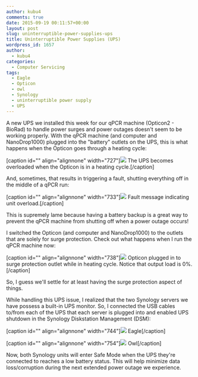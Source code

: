 ```yaml
---
author: kubu4
comments: true
date: 2015-09-19 00:11:57+00:00
layout: post
slug: uninterruptible-power-supplies-ups
title: Uninterruptible Power Supplies (UPS)
wordpress_id: 1657
author:
  - kubu4
categories:
  - Computer Servicing
tags:
  - Eagle
  - Opticon
  - owl
  - Synology
  - uninterruptible power supply
  - UPS
---
```


A new UPS we installed this week for our qPCR machine (Opticon2 - BioRad) to handle power surges and power outages doesn't seem to be working properly. With the qPCR machine (and computer and NanoDrop1000) plugged into the "battery" outlets on the UPS, this is what happens when the Opticon goes through a heating cycle:

[caption id="" align="alignnone" width="727"][![](http://eagle.fish.washington.edu/Arabidopsis/20150918_opticon_ups_battery.jpg)](http://eagle.fish.washington.edu/Arabidopsis/20150918_opticon_ups_battery.jpg) The UPS becomes overloaded when the Opticon is in a heating cycle.[/caption]



And, sometimes, that results in triggering a fault, shutting everything off in the middle of a qPCR run:

[caption id="" align="alignnone" width="733"][![](http://eagle.fish.washington.edu/Arabidopsis/20150918_opticon_surge_fault.jpg)](http://eagle.fish.washington.edu/Arabidopsis/20150918_opticon_surge_fault.jpg) Fault message indicating unit overload.[/caption]



This is supremely lame because having a battery backup is a great way to prevent the qPCR machine from shutting off when a power outage occurs!



I switched the Opticon (and computer and NanoDrop1000) to the outlets that are solely for surge protection. Check out what happens when I run the qPCR machine now:

[caption id="" align="alignnone" width="738"][![](http://eagle.fish.washington.edu/Arabidopsis/20150918_opticon2_ups_surge.jpg)](http://eagle.fish.washington.edu/Arabidopsis/20150918_opticon2_ups_surge.jpg) Opticon plugged in to surge protection outlet while in heating cycle. Notice that output load is 0%.[/caption]



So, I guess we'll settle for at least having the surge protection aspect of things.



While handling this UPS issue, I realized that the two Synology servers we have possess a built-in UPS monitor. So, I connected the USB cables to/from each of the UPS that each server is plugged into and enabled UPS shutdown in the Synology Diskstation Management (DSM):



[caption id="" align="alignnone" width="744"][![](http://eagle.fish.washington.edu/Arabidopsis/20150918_eagle_ups.jpg)](http://eagle.fish.washington.edu/Arabidopsis/20150918_eagle_ups.jpg) Eagle[/caption]



[caption id="" align="alignnone" width="754"][![](http://eagle.fish.washington.edu/Arabidopsis/20150918_owl_ups.jpg)](http://eagle.fish.washington.edu/Arabidopsis/20150918_owl_ups.jpg) Owl[/caption]



Now, both Synology units will enter Safe Mode when the UPS they're connected to reaches a low battery status. This will help minimize data loss/corruption during the next extended power outage we experience.
